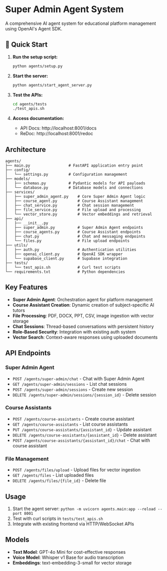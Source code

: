 # Super Admin Agent System

A comprehensive AI agent system for educational platform management using OpenAI's Agent SDK.

## 🚀 Quick Start

1. **Run the setup script:**
   ```bash
   python agents/setup.py
   ```

2. **Start the server:**
   ```bash
   python agents/start_agent_server.py
   ```

3. **Test the APIs:**
   ```bash
   cd agents/tests
   ./test_apis.sh
   ```

4. **Access documentation:**
   - API Docs: http://localhost:8001/docs
   - ReDoc: http://localhost:8001/redoc

## Architecture

```
agents/
├── main.py                 # FastAPI application entry point
├── config/
│   └── settings.py         # Configuration management
├── models/
│   ├── schemas.py          # Pydantic models for API payloads
│   └── database.py         # Database models and connections
├── services/
│   ├── super_admin_agent.py    # Core Super Admin Agent logic
│   ├── course_agent.py         # Course Assistant management
│   ├── chat_service.py         # Chat session management
│   ├── file_service.py         # File upload and processing
│   └── vector_store.py         # Vector embeddings and retrieval
├── api/
│   ├── __init__.py
│   ├── super_admin.py          # Super Admin Agent endpoints
│   ├── course_agents.py        # Course Assistant endpoints
│   ├── chat.py                 # Chat and messaging endpoints
│   └── files.py                # File upload endpoints
├── utils/
│   ├── auth.py                 # Authentication utilities
│   ├── openai_client.py        # OpenAI SDK wrapper
│   └── supabase_client.py      # Supabase integration
├── tests/
│   └── test_apis.sh            # Curl test scripts
└── requirements.txt            # Python dependencies
```

## Key Features

- **Super Admin Agent**: Orchestration agent for platform management
- **Course Assistant Creation**: Dynamic creation of subject-specific AI tutors
- **File Processing**: PDF, DOCX, PPT, CSV, image ingestion with vector storage
- **Chat Sessions**: Thread-based conversations with persistent history
- **Role-Based Security**: Integration with existing auth system
- **Vector Search**: Context-aware responses using uploaded documents

## API Endpoints

### Super Admin Agent
- `POST /agents/super-admin/chat` - Chat with Super Admin Agent
- `GET /agents/super-admin/sessions` - List chat sessions
- `POST /agents/super-admin/sessions` - Create new session
- `DELETE /agents/super-admin/sessions/{session_id}` - Delete session

### Course Assistants
- `POST /agents/course-assistants` - Create course assistant
- `GET /agents/course-assistants` - List course assistants
- `PUT /agents/course-assistants/{assistant_id}` - Update assistant
- `DELETE /agents/course-assistants/{assistant_id}` - Delete assistant
- `POST /agents/course-assistants/{assistant_id}/chat` - Chat with course assistant

### File Management
- `POST /agents/files/upload` - Upload files for vector ingestion
- `GET /agents/files` - List uploaded files
- `DELETE /agents/files/{file_id}` - Delete file

## Usage

1. Start the agent server: `python -m uvicorn agents.main:app --reload --port 8001`
2. Test with curl scripts in `tests/test_apis.sh`
3. Integrate with existing frontend via HTTP/WebSocket APIs

## Models

- **Text Model**: GPT-4o Mini for cost-effective responses
- **Voice Model**: Whisper v1 Base for audio transcription
- **Embeddings**: text-embedding-3-small for vector storage
